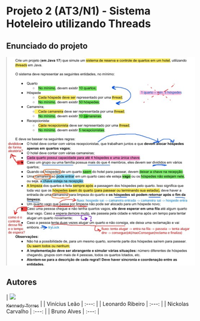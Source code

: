 # Projeto 2 (AT3/N1) - Sistema Hoteleiro utilizando Threads


## Enunciado do projeto

![Enunciado do Projeto](Enunciado.jpg)

## Autores

| [<img src="https://avatars.githubusercontent.com/u/128331199?v=4" width=115><br><sub>Kennedy Torres</sub>](https://github.com/Kennedy-Torres) |
| Vinícius Leão  | :---: |
|  Leonardo Ribeiro  | :---: |
| Nickolas Carvalho  | :---: |
| Bruno Alves | :---: |
